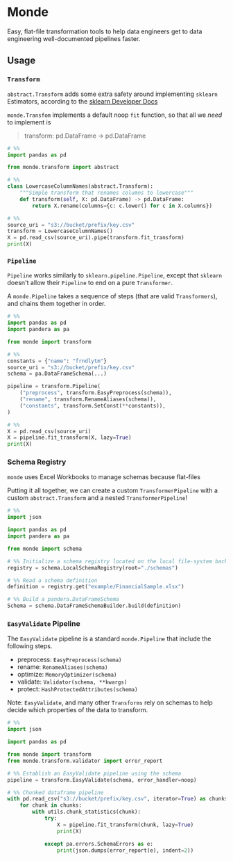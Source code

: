 # Monde

Easy, flat-file transformation tools to help data engineers get to data engineering
well-documented pipelines faster.

## Usage

### `Transform`

``abstract.Transform`` adds some extra safety around implementing ``sklearn``
Estimators, according to the [sklearn Developer Docs][0]

[0]: https://scikit-learn.org/stable/developers/develop.html

`monde.Transfom` implements a default noop `fit` function, so that all we _need_
to implement is

> transform: pd.DataFrame -> pd.DataFrame

```python
# %%
import pandas as pd

from monde.transform import abstract

# %%
class LowercaseColumnNames(abstract.Transform):
    """Simple transform that renames columns to lowercase"""
    def transform(self, X: pd.DataFrame) -> pd.DataFrame:
        return X.rename(columns={c: c.lower() for c in X.columns})

# %%
source_uri = "s3://bucket/prefix/key.csv"
transform = LowercaseColumnNames()
X = pd.read_csv(source_uri).pipe(transform.fit_transform)
print(X)
```

### `Pipeline`

`Pipeline` works similarly to `sklearn.pipeline.Pipeline`, except that `sklearn`
doesn't allow their `Pipeline` to end on a pure `Transformer`.

A `monde.Pipeline` takes a sequence of steps (that are valid `Transformers`),
and chains them together in order.

```python
# %%
import pandas as pd
import pandera as pa

from monde import transform

# %%
constants = {"name": "frndlytm"}
source_uri = "s3://bucket/prefix/key.csv"
schema = pa.DataFrameSchema(...)

pipeline = transform.Pipeline(
    ("preprocess", transform.EasyPreprocess(schema)),
    ("rename", transform.RenameAliases(schema)),
    ("constants", transform.SetConst(**constants)),
)

# %%
X = pd.read_csv(source_uri)
X = pipeline.fit_transform(X, lazy=True)
print(X)
```

### Schema Registry

`monde` uses Excel Workbooks to manage schemas because flat-files 

Putting it all together, we can create a custom ``TransformerPipeline``
with a custom ``abstract.Transform`` and a nested ``TransformerPipeline``!

```python
# %%
import json

import pandas as pd
import pandera as pa

from monde import schema

# %% Initialize a schema registry located on the local file-system backend.
registry = schema.LocalSchemaRegistry(root="./schemas")

# %% Read a schema definition
definition = registry.get("example/FinancialSample.xlsx")

# %% Build a pandera.DataFrameSchema
Schema = schema.DataFrameSchemaBuilder.build(definition)
```

### `EasyValidate` Pipeline

The `EasyValidate` pipeline is a standard `monde.Pipeline` that include the
following steps.

* preprocess: `EasyPreprocess(schema)`
* rename: `RenameAliases(schema)`
* optimize: `MemoryOptimizer(schema)`
* validate: `Validator(schema, **kwargs)`
* protect: `HashProtectedAttributes(schema)`

Note: `EasyValidate`, and many other `Transforms` rely on schemas to help decide
which properties of the data to transform.

```python
# %%
import json

import pandas as pd

from monde import transform
from monde.transform.validator import error_report

# %% Establish an EasyValidate pipeline using the schema
pipeline = transform.EasyValidate(schema, error_handler=noop)

# %% Chunked dataframe pipeline
with pd.read_csv("s3://bucket/prefix/key.csv", iterator=True) as chunks:
    for chunk in chunks:
        with utils.chunk_statistics(chunk):
            try:
                X = pipeline.fit_transform(chunk, lazy=True)
                print(X)

            except pa.errors.SchemaErrors as e:
                print(json.dumps(error_report(e), indent=2))

```
